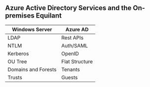 ## Azure Active Directory Services and the On-premises Equilant

| Windows Server | Azure AD |
| ------------- | ------------- |
| LDAP | Rest APIs |
| NTLM  | Auth/SAML |
| Kerberos  | OpenID  |
| OU Tree  | Flat Structure  |
| Domains and Forests  | Tenants  |
| Trusts  | Guests  |
